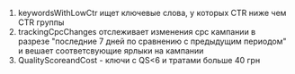 1. keywordsWithLowCtr ищет ключевые слова, у которых CTR ниже чем CTR группы
2. trackingCpcChanges отслеживает изменения cpc кампании в разрезе "последние 7 дней по сравнению с предыдущим периодом" и вешает соответсвующие ярлыки на кампании
3. QualityScoreandCost - ключи с QS<6 и тратами больше 40 грн
